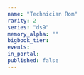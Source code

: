 ```yaml
---
name: "Technician Rom"
rarity: 2
series: "ds9"
memory_alpha: ""
bigbook_tier:
events:
in_portal:
published: false
---
```

